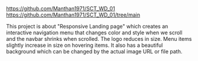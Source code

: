 https://github.com/Manthan1971/SCT_WD_01
https://github.com/Manthan1971/SCT_WD_01/tree/main

This project is about "Responsive Landing page" which creates an interactive navigation menu that changes color and style when we scroll and the navbar shrinks when scrolled. The logo reduces in size. Menu items slightly increase in size on hovering items. It also has a beautiful background which can be changed by the actual image URL or file path.







